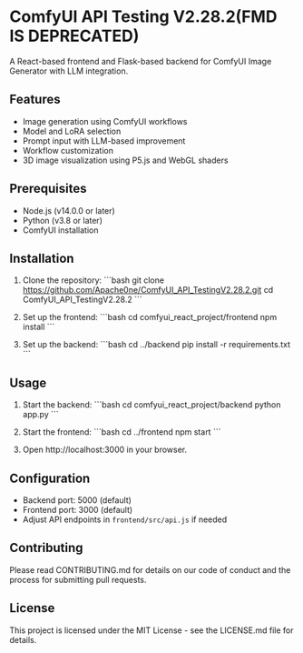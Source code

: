 # ComfyUI API Testing V2.28.2(FMD IS DEPRECATED)

A React-based frontend and Flask-based backend for ComfyUI Image Generator with LLM integration.

## Features

- Image generation using ComfyUI workflows
- Model and LoRA selection
- Prompt input with LLM-based improvement
- Workflow customization
- 3D image visualization using P5.js and WebGL shaders

## Prerequisites

- Node.js (v14.0.0 or later)
- Python (v3.8 or later)
- ComfyUI installation

## Installation

1. Clone the repository:
   \`\`\`bash
   git clone https://github.com/Apache0ne/ComfyUI_API_TestingV2.28.2.git
   cd ComfyUI_API_TestingV2.28.2
   \`\`\`

2. Set up the frontend:
   \`\`\`bash
   cd comfyui_react_project/frontend
   npm install
   \`\`\`

3. Set up the backend:
   \`\`\`bash
   cd ../backend
   pip install -r requirements.txt
   \`\`\`

## Usage

1. Start the backend:
   \`\`\`bash
   cd comfyui_react_project/backend
   python app.py
   \`\`\`

2. Start the frontend:
   \`\`\`bash
   cd ../frontend
   npm start
   \`\`\`

3. Open http://localhost:3000 in your browser.

## Configuration

- Backend port: 5000 (default)
- Frontend port: 3000 (default)
- Adjust API endpoints in `frontend/src/api.js` if needed

## Contributing

Please read CONTRIBUTING.md for details on our code of conduct and the process for submitting pull requests.

## License

This project is licensed under the MIT License - see the LICENSE.md file for details.
